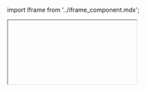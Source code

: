 import Iframe from '../iframe_component.mdx';

<Iframe id='components-heading--default' > </Iframe>
